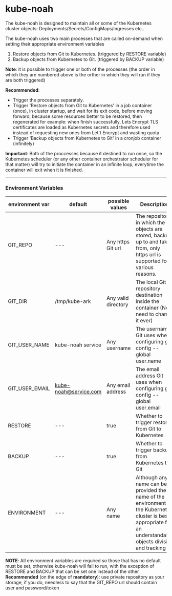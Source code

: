 # kube-noah
The kube-noah is designed to maintain all or some of the Kubernetes cluster objects:
Deployments/Secrets/ConfigMaps/ingresses etc..

The kube-noah uses two main processes that are called on-demand when setting their appropriate environment variables
1. Restore objects from Git to Kubernetes. (triggered by RESTORE variable)
2. Backup objects from Kubernetes to Git. (triggered by BACKUP variable)

**Note**: it is possible to trigger one or both of the processes (the order in which they are numbered above is the orther in which they will run if they are both triggered)

**Recommended**:
- Trigger the processes separately.
- Trigger 'Restore objects from Git to Kubernetes' in a job container (once), in cluster startup, and wait for its exit code, before moving forward, because some resources better to be restored, then regenerated for example: when finish successfully, Lets Encrypt TLS certificates are loaded as Kubernetes secrets and therefore used instead of requesting new ones from Let't Encrypt and wasting quota
- Trigger 'Backup objects from Kubernetes to Git' in a cronjob container (infinitely)

**Important**: Both of the proccesses because it destined to run once, so the Kubernetes scheduler (or any other container orchestrator scheduler for that matter) will try to initiate the container in an infinite loop, everytime the container will exit when it is finished.

---
### Environment Variables
environment var           | default           |  possible values    | Description
------------------------- | ----------------- | ------------------- | ----------------
GIT_REPO                  | ---               | Any https Git url   | The repository in which the objects are stored, backed up to and taken from, only https url is supported for various reasons.
GIT_DIR                   | /tmp/kube-ark     | Any valid directory | The local Git repository destination inside the container (No need to change it ever)
GIT_USER_NAME             | kube-noah service | Any username        | The username Git uses when configuring git config --global user.name
GIT_USER_EMAIL            | kube-noah@service.com   | Any email address   | The email address Git uses when configuring git config --global user.email
RESTORE                   | ---               | true                | Whether to trigger restore from Git to Kubernetes
BACKUP                    | ---               | true                | Whether to trigger backup from Kubernetes to Git
ENVIRONMENT               | ---               | Any name            | Although any name can be provided the name of the environment of the Kubernetes cluster is best appropriate for an understandable objects division and tracking

**NOTE**: All environment variables are required so those that has no default must be set, otherwise kube-noah will fail to run, with the exception of RESTORE and BACKUP that can be set one instead of the other\
**Recommended** (on the edge of **mandatory**): use private repository as your storage, if you do, needless to say that the GIT_REPO url should contain user and password/token

